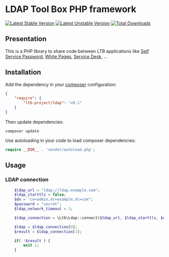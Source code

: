 # LDAP Tool Box PHP framework

[![Latest Stable Version](http://poser.pugx.org/ltb-project/ldap/v)](https://packagist.org/packages/ltb-project/ldap)
[![Latest Unstable Version](http://poser.pugx.org/ltb-project/ldap/v/unstable)](https://packagist.org/packages/ltb-project/ldap)
[![Total Downloads](http://poser.pugx.org/ltb-project/ldap/downloads)](https://packagist.org/packages/ltb-project/ldap)

## Presentation

This is a PHP library to share code between LTB applications like [Self Service Password](https://github.com/ltb-project/self-service-password), [White Pages](https://github.com/ltb-project/white-pages), [Service Desk](https://github.com/ltb-project/service-desk), ...

## Installation

Add the dependency in your [composer](https://getcomposer.org/) configuration:

```json
{
    "require": {
        "ltb-project/ldap": "v0.1"
    }
}
```

Then update dependencies:
```
composer update
```

Use autoloading in your code to load composer dependencies:
```php
require __DIR__ . 'vendor/autoload.php';
```

## Usage

### LDAP connection

```php
    $ldap_url = "ldap://ldap.example.com";
    $ldap_starttls = false;
    $dn = "cn=admin,dc=example,dc=com";
    $password = "secret";
    $ldap_network_timeout = 3;

    $ldap_connection = \Ltb\Ldap::connect($ldap_url, $ldap_starttls, $dn, $password, $ldap_network_timeout);

    $ldap = $ldap_connection[0];
    $result = $ldap_connection[1];

    if( !$result ) {
        exit 1;
    }
```
